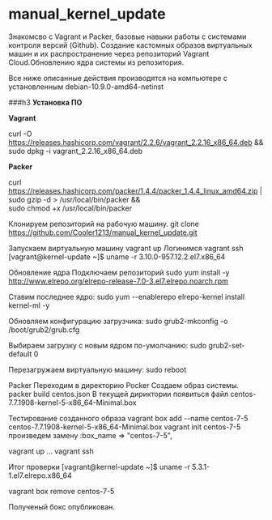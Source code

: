 # manual_kernel_update

Знакомсво с Vagrant и Packer, базовые навыки работы с системами контроля версий (Github). Создание кастомных образов виртуальных машин и их распространение через репозиторий Vagrant Cloud.Обновлению ядра системы из репозитория.

Все ниже описанные действия производятся на компьютере с установленным debian-10.9.0-amd64-netinst

###h3 **Установка ПО**

**Vagrant**

curl -O https://releases.hashicorp.com/vagrant/2.2.6/vagrant_2.2.16_x86_64.deb && \
sudo dpkg -i vagrant_2.2.16_x86_64.deb

**Packer**

curl https://releases.hashicorp.com/packer/1.4.4/packer_1.4.4_linux_amd64.zip | \
sudo gzip -d > /usr/local/bin/packer && \
sudo chmod +x /usr/local/bin/packer

Клонируем репозиторий на рабочую машину.
git clone https://github.com/Cooler1213/manual_kernel_update.git

Запускаем виртуальную машину
vagrant up 
Логинимся
vagrant ssh
[vagrant@kernel-update ~]$ uname -r
3.10.0-957.12.2.el7.x86_64

Обновление ядра
Подключаем репозиторий
sudo yum install -y http://www.elrepo.org/elrepo-release-7.0-3.el7.elrepo.noarch.rpm

Ставим последнее ядро:
sudo yum --enablerepo elrepo-kernel install kernel-ml -y

Обновляем конфигурацию загрузчика:
sudo grub2-mkconfig -o /boot/grub2/grub.cfg

Выбираем загрузку с новым ядром по-умолчанию:
sudo grub2-set-default 0

Перезагружаем виртуальную машину:
sudo reboot

Packer
Переходим в директорию Pocker
Создаем образ системы.
packer build centos.json
В текущей дириктории появиться файл
centos-7.7.1908-kernel-5-x86_64-Minimal.box

Тестирование созданного образа
vagrant box add --name centos-7-5 centos-7.7.1908-kernel-5-x86_64-Minimal.box
vagrant init centos-7-5
произведем замену
:box_name => "centos-7-5",

vagrant up
...
vagrant ssh 

Итог проверки
[vagrant@kernel-update ~]$ uname -r
5.3.1-1.el7.elrepo.x86_64

vagrant box remove centos-7-5

Полученый бокс опубликован.
